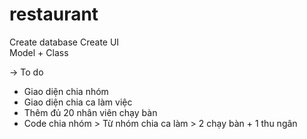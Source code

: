 # restaurant
Create database
Create UI   
Model + Class

-> To do 
+ Giao diện chia nhóm
+ Giao diện chia ca làm việc
+ Thêm đủ 20 nhân viên chạy bàn
+ Code chia nhóm > Từ nhóm chia ca làm > 2 chạy bàn + 1 thu ngân